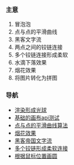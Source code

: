 ### 主意
1. 冒泡泡
2. 点与点的平滑曲线
3. 黑客文字流
4. 两点之间的铰链连接
5. 多个铰链连接形成柔软
6. 水滴下落效果
7. 烟花效果
8. 将图片转化为拼图

### 导航
- [渲染形成光球](./flash.html)
- [基础的画布api测试](./canvas-dev.html)
- [点与点的平滑曲线算法](./curve.html)
- [烟花效果](./fireflower.html)
- [黑客帝国文字流](./geekStrings.html)
- [多个铰链形成柔软连接](./joinNode.html)
- [根据鼠标位置画圆](./pratice.html)
